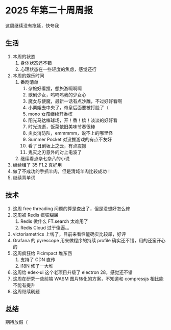 # 2025 年第二十周周报

这周继续没有拖延，快夸我

## 生活

1. 本周的状态
    1. 身体状态还不错
    2. 心理状态在一些轻度的焦虑，感觉还行
2. 本周的娱乐时间
    1. 番剧清单
        1. 杂旅好看捏，想旅游啊啊啊
        2. 歌剧少女，呜呜呜我的少女心
        3. 魔女与使魔，最新一话有点沙雕，不过好好看啊
        4. 小栗姐去中央了，帝皇后面要被打脸了（
        5. mono 女孩继续开香槟
        6. 阳光马达棒球场，开！香！槟！淡淡的好好看
        7. 时光流逝，饭菜依旧美味节奏很棒
        8. 炎炎消防队，emmmmm，说不上的哪里怪
        9. Summer Pocket 对没推游戏的有点不友好
        10. 看了日剧坂上之云，有点震撼
        11. 鬼灭之刃意外的对上电波了
    2. 继续看点杂七杂八的小说
3. 继续租了 35 F1.2 真好用
4. 做了不成功的手抓羊肉，但是清炖羊肉比较成功！
5. 继续背单词

## 技术

1. 这周 free threading 问题的算是查出了，但是没想好怎么修
2. 这周被 Redis 疯狂糊屎
    1. Redis 做什么 FT.search 太难用了
    2. Redis Cloud 过于傻逼。。
3. victoriametrics 上线了，目前来看性能确实比较屌，好评
4. Grafana 的 pyrescope 用来做程序的持续 profile 确实还不错，用的还蛮开心的
5. 这周疯狂给 Picimpact 堆东西
    1. 支持了 CDN 直传
    2. i18N 修了一大堆
6. 这周给 edex-ui 这个老项目升级了 electron 28，感觉还不错
7. 这周在研究一些前端 WASM 图片转化的方案，不知道和 compressjs 相比能不能有提升
8. 这周继续刷题

## 总结

期待放假（
